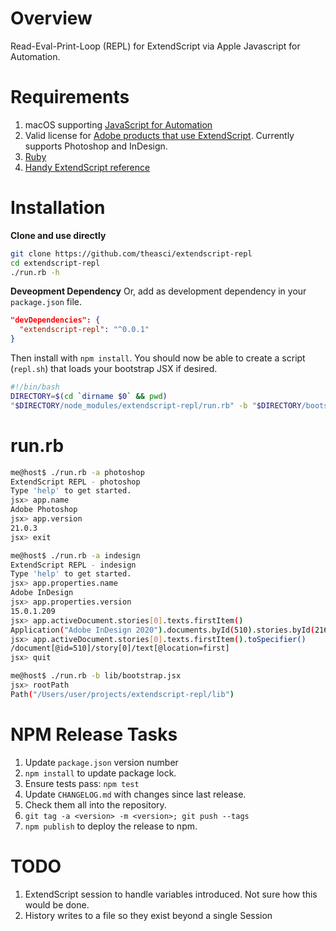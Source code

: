 # Overview

Read-Eval-Print-Loop (REPL) for ExtendScript via Apple Javascript for Automation.

# Requirements

1. macOS supporting [JavaScript for Automation](https://github.com/JXA-Cookbook/JXA-Cookbook/wiki)
1. Valid license for [Adobe products that use ExtendScript](https://www.adobe.com/devnet/scripting.html). Currently supports Photoshop and InDesign.
1. [Ruby](https://www.ruby-lang.org/en/)
1. [Handy ExtendScript reference](http://jongware.mit.edu/idcs6js)

# Installation

**Clone and use directly**
```sh
git clone https://github.com/theasci/extendscript-repl
cd extendscript-repl
./run.rb -h
```

**Deveopment Dependency**
Or, add as development dependency in your `package.json` file.
```json
"devDependencies": {
  "extendscript-repl": "^0.0.1"
}
```

Then install with `npm install`. You should now be able to create a script (`repl.sh`) that loads your bootstrap JSX if desired.
```sh
#!/bin/bash
DIRECTORY=$(cd `dirname $0` && pwd)
"$DIRECTORY/node_modules/extendscript-repl/run.rb" -b "$DIRECTORY/bootstrap.jsx"
```

# run.rb

```sh
me@host$ ./run.rb -a photoshop
ExtendScript REPL - photoshop
Type 'help' to get started.
jsx> app.name
Adobe Photoshop
jsx> app.version
21.0.3
jsx> exit

me@host$ ./run.rb -a indesign
ExtendScript REPL - indesign
Type 'help' to get started.
jsx> app.properties.name
Adobe InDesign
jsx> app.properties.version
15.0.1.209
jsx> app.activeDocument.stories[0].texts.firstItem()
Application("Adobe InDesign 2020").documents.byId(510).stories.byId(216)
jsx> app.activeDocument.stories[0].texts.firstItem().toSpecifier()
/document[@id=510]/story[0]/text[@location=first]
jsx> quit

me@host$ ./run.rb -b lib/bootstrap.jsx
jsx> rootPath
Path("/Users/user/projects/extendscript-repl/lib")
```

# NPM Release Tasks

1. Update `package.json` version number
1. `npm install` to update package lock.
1. Ensure tests pass: `npm test`
1. Update `CHANGELOG.md` with changes since last release.
1. Check them all into the repository.
1. `git tag -a <version> -m <version>; git push --tags`
1. `npm publish` to deploy the release to npm.

# TODO

1. ExtendScript session to handle variables introduced. Not sure how this would be done.
1. History writes to a file so they exist beyond a single Session
